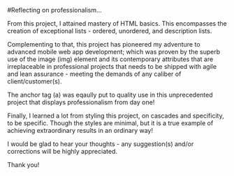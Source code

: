 #Reflecting on professionalism...


From this project, I attained mastery of HTML basics. This encompasses the creation of exceptional lists - ordered, unordered, and description lists. 

Complementing to that, this project has pioneered my adventure to advanced mobile web app development; which was proven by the superb use of the image (img) element and its contemporary attributes that are irreplaceable in professional projects that needs to be shipped with agile and lean assurance - meeting the demands of any caliber of client/customer(s).

The anchor tag (a) was eqaully put to quality use in this unprecedented project that displays professionalism from day one!

Finally, I learned a lot from styling this project, on cascades and specificity, to be specific. Though the styles are minimal, but it is a true example of achieving extraordinary results in an ordinary way!
  
I would be glad to hear your thoughts - any suggestion(s) and/or corrections will be highly appreciated. 

Thank you!
